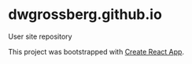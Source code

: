 # dwgrossberg.github.io

User site repository

This project was bootstrapped with [Create React App](https://github.com/facebook/create-react-app).
